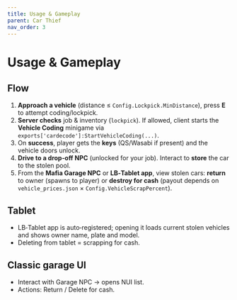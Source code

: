 ```yaml
---
title: Usage & Gameplay
parent: Car Thief
nav_order: 3
---
```


# Usage & Gameplay

## Flow
1. **Approach a vehicle** (distance ≤ `Config.Lockpick.MinDistance`), press **E** to attempt coding/lockpick.
2. **Server checks** job & inventory (`lockpick`). If allowed, client starts the **Vehicle Coding** minigame via `exports['cardecode']:StartVehicleCoding(...)`.
3. On **success**, player gets the **keys** (QS/Wasabi if present) and the vehicle doors unlock.
4. **Drive to a drop‑off NPC** (unlocked for your job). Interact to **store** the car to the stolen pool.
5. From the **Mafia Garage NPC** or **LB‑Tablet app**, view stolen cars: **return** to owner (spawns to player) or **destroy for cash** (payout depends on `vehicle_prices.json` × `Config.VehicleScrapPercent`).

## Tablet
- LB‑Tablet app is auto‑registered; opening it loads current stolen vehicles and shows owner name, plate and model.
- Deleting from tablet = scrapping for cash.

## Classic garage UI
- Interact with Garage NPC → opens NUI list.
- Actions: Return / Delete for cash.
